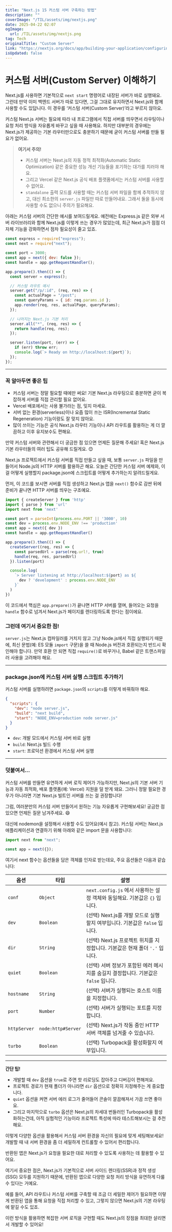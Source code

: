 ```yaml
---
title: "Next.js 15 커스텀 서버 구축하는 방법"
description: ""
coverImage: "/TIL/assets/img/nextjs.png"
date: 2025-04-22 02:07
ogImage:
  url: /TIL/assets/img/nextjs.png
tag: Tech
originalTitle: "Custom Server"
link: "https://nextjs.org/docs/app/building-your-application/configuring/custom-server"
isUpdated: false
---
```


# 커스텀 서버(Custom Server) 이해하기

Next.js를 사용하면 기본적으로 `next start` 명령어로 내장된 서버가 바로 실행돼요. 그런데 만약 이미 백엔드 서버가 따로 있다면, 그걸 그대로 유지하면서 Next.js와 함께 사용할 수도 있답니다. 이 경우를 ‘커스텀 서버(Custom Server)’라고 부르지 않아요.

커스텀 Next.js 서버는 필요에 따라 내 프로그램에서 직접 서버를 띄우면서 라우팅이나 요청 처리 방식을 자유롭게 바꾸고 싶을 때 사용해요. 하지만 대부분의 경우에는 Next.js가 제공하는 기본 라우터만으로도 충분하기 때문에 굳이 커스텀 서버를 만들 필요가 없어요.

> **여기서 주의!**
>
> - 커스텀 서버는 Next.js의 자동 정적 최적화(Automatic Static Optimization) 같은 중요한 성능 개선 기능들을 포기하는 대가를 치러야 해요.
> - 그리고 Vercel 같은 Next.js 공식 배포 플랫폼에서는 커스텀 서버를 사용할 수 없어요.
> - `standalone` 출력 모드를 사용할 때는 커스텀 서버 파일을 함께 추적하지 않고, 대신 최소한의 `server.js` 파일만 따로 만들어내요. 그래서 둘을 동시에 사용할 수도 없으니 주의가 필요해요.

아래는 커스텀 서버의 간단한 예시를 보여드릴게요. 예전에는 Express.js 같은 외부 서버 라이브러리와 함께 Next.js를 이렇게 쓰는 경우가 많았는데, 최근 Next.js가 점점 더 자체 기능을 강화하면서 점차 필요성이 줄고 있죠.

```js
const express = require("express");
const next = require("next");

const port = 3000;
const app = next({ dev: false });
const handle = app.getRequestHandler();

app.prepare().then(() => {
  const server = express();

  // 커스텀 라우트 예시
  server.get("/p/:id", (req, res) => {
    const actualPage = "/post";
    const queryParams = { id: req.params.id };
    app.render(req, res, actualPage, queryParams);
  });

  // 나머지는 Next.js 기본 처리
  server.all("*", (req, res) => {
    return handle(req, res);
  });

  server.listen(port, (err) => {
    if (err) throw err;
    console.log(`> Ready on http://localhost:${port}`);
  });
});
```

---

### 꼭 알아두면 좋은 팁

- 커스텀 서버는 정말 필요할 때에만 써요! 기본 Next.js 라우팅으로 충분하면 굳이 복잡하게 서버를 직접 관리할 필요 없어요.
- Vercel 배포에서는 사용 불가라는 점, 잊지 마세요.
- 서버 없는 환경(serverless)이나 요즘 많이 쓰는 ISR(Incremental Static Regeneration) 기능이랑도 잘 맞지 않아요.
- 많이 쓰이는 기능은 공식 Next.js 라우터 기능이나 API 라우트를 활용하는 게 더 깔끔하고 이후 유지보수도 편해요.

만약 커스텀 서버와 관련해서 더 궁금한 점 있으면 언제든 질문해 주세요! 혹은 Next.js 기본 라우터들의 여러 팁도 공유해 드릴게요. 😊

<!-- TIL 수평 -->

<ins class="adsbygoogle"
     style="display:block"
     data-ad-client="ca-pub-4877378276818686"
     data-ad-slot="1549334788"
     data-ad-format="auto"
     data-full-width-responsive="true"></ins>

<script>
(adsbygoogle = window.adsbygoogle || []).push({});
</script>

Next.js 프로젝트에서 커스텀 서버를 직접 만들고 싶을 때, 보통 `server.js` 파일을 만들어서 Node.js의 HTTP 서버를 활용하곤 해요. 오늘은 간단한 커스텀 서버 예제와, 이걸 어떻게 실행할지 package.json에 스크립트를 어떻게 추가하는지 알려드릴게요.

먼저, 이 코드를 보시면 서버를 직접 생성하고 Next.js 앱을 `next()` 함수로 감싼 뒤에 준비가 끝나면 HTTP 서버를 띄우는 구조예요.

```js
import { createServer } from 'http'
import { parse } from 'url'
import next from 'next'

const port = parseInt(process.env.PORT || '3000', 10)
const dev = process.env.NODE_ENV !== 'production'
const app = next({ dev })
const handle = app.getRequestHandler()

app.prepare().then(() => {
  createServer((req, res) => {
    const parsedUrl = parse(req.url!, true)
    handle(req, res, parsedUrl)
  }).listen(port)

  console.log(
    `> Server listening at http://localhost:${port} as ${
      dev ? 'development' : process.env.NODE_ENV
    }`
  )
})
```

이 코드에서 핵심은 `app.prepare()`가 끝나면 HTTP 서버를 열며, 들어오는 요청을 `handle` 함수로 넘겨서 Next.js가 페이지를 렌더링하도록 한다는 점이에요.

### 그런데 여기서 중요한 점!

`server.js`는 Next.js 컴파일러를 거치지 않고 그냥 Node.js에서 직접 실행되기 때문에, 최신 문법(예: ES 모듈 `import` 구문)을 쓸 때 Node.js 버전과 호환되는지 반드시 확인해야 합니다. 만약 호환 안 되면 직접 `require()`로 바꾸거나, Babel 같은 트랜스파일러 사용을 고려해야 해요.

---

### package.json에 커스텀 서버 실행 스크립트 추가하기

커스텀 서버를 실행하려면 `package.json`의 `scripts`를 이렇게 바꿔줘야 해요.

```json
{
  "scripts": {
    "dev": "node server.js",
    "build": "next build",
    "start": "NODE_ENV=production node server.js"
  }
}
```

- `dev`: 개발 모드에서 커스텀 서버 바로 실행
- `build`: Next.js 빌드 수행
- `start`: 프로덕션 환경에서 커스텀 서버 실행

---

### 덧붙여서…

커스텀 서버를 만들면 유연하게 서버 로직 제어가 가능하지만, Next.js의 기본 서버 기능과 자동 최적화, 배포 플랫폼(예: Vercel) 지원을 덜 받게 돼요. 그러니 정말 필요한 경우가 아니라면 기본 Next.js 빌트인 서버를 쓰는 걸 권장합니다!

그럼, 여러분만의 커스텀 서버 만들어서 원하는 기능 자유롭게 구현해보세요! 궁금한 점 있으면 언제든 질문 남겨주세요. 😄

<!-- TIL 수평 -->

<ins class="adsbygoogle"
     style="display:block"
     data-ad-client="ca-pub-4877378276818686"
     data-ad-slot="1549334788"
     data-ad-format="auto"
     data-full-width-responsive="true"></ins>

<script>
(adsbygoogle = window.adsbygoogle || []).push({});
</script>

대신에 nodemon을 설정해서 사용할 수도 있어요(예시 참고). 커스텀 서버는 Next.js 애플리케이션과 연결하기 위해 아래와 같은 import 문을 사용합니다:

```js
import next from "next";

const app = next({});
```

여기서 next 함수는 옵션들을 담은 객체를 인자로 받는데요, 주요 옵션들은 다음과 같습니다:

| 옵션         | 타입               | 설명                                                                                |
| ------------ | ------------------ | ----------------------------------------------------------------------------------- |
| `conf`       | `Object`           | `next.config.js` 에서 사용하는 설정 객체와 동일해요. 기본값은 `{}` 입니다.          |
| `dev`        | `Boolean`          | (선택) Next.js를 개발 모드로 실행할지 여부입니다. 기본값은 `false` 입니다.          |
| `dir`        | `String`           | (선택) Next.js 프로젝트 위치를 지정합니다. 기본값은 현재 폴더 `'.'` 입니다.         |
| `quiet`      | `Boolean`          | (선택) 서버 정보가 포함된 에러 메시지를 숨길지 결정합니다. 기본값은 `false` 입니다. |
| `hostname`   | `String`           | (선택) 서버가 실행되는 호스트 이름을 지정합니다.                                    |
| `port`       | `Number`           | (선택) 서버가 실행되는 포트를 지정합니다.                                           |
| `httpServer` | `node:http#Server` | (선택) Next.js가 작동 중인 HTTP 서버 객체를 넘겨줄 수 있습니다.                     |
| `turbo`      | `Boolean`          | (선택) Turbopack을 활성화할지 여부입니다.                                           |

---

**간단 팁!**

- 개발할 때 `dev` 옵션을 `true`로 주면 핫 리로딩도 잡아주고 디버깅이 편해져요.
- 프로젝트 경로가 현재 폴더가 아니라면 `dir` 옵션으로 정확히 지정해주는 게 중요합니다.
- `quiet` 옵션을 켜면 서버 에러 로그가 줄어들어 콘솔이 깔끔해져서 가끔 쓰면 좋아요.
- 그리고 마지막으로 `turbo` 옵션은 Next.js의 차세대 번들러인 Turbopack을 활성화하는건데, 아직 실험적인 기능이라 프로젝트 특성에 따라 테스트해보시는 걸 추천해요.

이렇게 다양한 옵션을 활용해서 커스텀 서버 환경을 자신의 필요에 맞게 세팅해보세요! 개발할 때 내 서버 환경을 좀 더 세밀하게 컨트롤할 수 있어서 편리합니다.

<!-- TIL 수평 -->

<ins class="adsbygoogle"
     style="display:block"
     data-ad-client="ca-pub-4877378276818686"
     data-ad-slot="1549334788"
     data-ad-format="auto"
     data-full-width-responsive="true"></ins>

<script>
(adsbygoogle = window.adsbygoogle || []).push({});
</script>

반환된 앱은 Next.js가 요청을 필요한 대로 처리할 수 있도록 사용하는 데 활용할 수 있어요.

여기서 중요한 점은, Next.js가 기본적으로 서버 사이드 렌더링(SSR)과 정적 생성(SSG) 모두를 지원하기 때문에, 반환된 앱으로 다양한 요청 처리 방식을 유연하게 다룰 수 있다는 거예요.

예를 들어, API 라우트나 커스텀 서버를 구축할 때 조금 더 세밀한 제어가 필요하면 이렇게 반환된 앱을 통해 요청을 직접 처리할 수 있고, 그렇지 않으면 Next.js의 기본 라우팅에 맡길 수도 있죠.

이런 방식을 활용하면 복잡한 서버 로직을 구현할 때도 Next.js의 장점을 최대한 살리면서 개발할 수 있어요!
